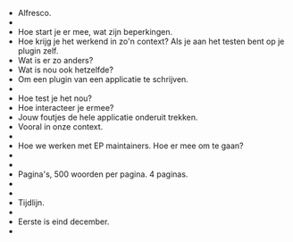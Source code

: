 - Alfresco.
-
- Hoe start je er mee, wat zijn beperkingen.
- Hoe krijg je het werkend in zo'n context? Als je aan het testen bent op je plugin zelf.
- Wat is er zo anders?
- Wat is nou ook hetzelfde?
- Om een plugin van een applicatie te schrijven.
-
- Hoe test je het nou?
- Hoe interacteer je ermee?
- Jouw foutjes de hele applicatie onderuit trekken.
- Vooral in onze context.
-
- Hoe we werken met EP maintainers. Hoe er mee om te gaan?
-
-
- Pagina's, 500 woorden per pagina. 4 paginas.
-
-
- Tijdlijn.
-
- Eerste is eind december.
-